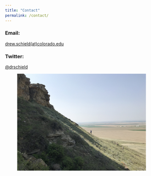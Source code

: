 ```yaml
---
title: "Contact"
permalink: /contact/
---
```



### Email:
[drew.schield(at)colorado.edu](mailto:drew.schield@colorado.edu)

### Twitter:
[@drschield](https://twitter.com/drschield)

<figure>
    <a href="/images/manonhill2.jpg"><img src="/images/manonhill2.jpg"></a>
</figure>

